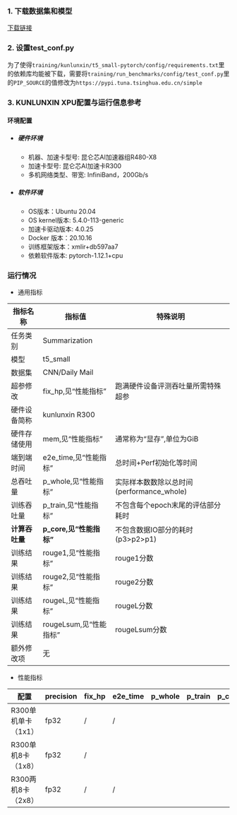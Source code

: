 ### 1. 下载数据集和模型
[下载链接](https://bd.bcebos.com/klx-pytorch-ipipe-bd/flagperf/datasets/t5_small_train.tar) 


### 2. 设置test_conf.py

为了使得`training/kunlunxin/t5_small-pytorch/config/requirements.txt`里的依赖库均能被下载，需要将`training/run_benchmarks/config/test_conf.py`里的`PIP_SOURCE`的值修改为`https://pypi.tuna.tsinghua.edu.cn/simple`


### 3. KUNLUNXIN XPU配置与运行信息参考
#### 环境配置
- ##### 硬件环境
    - 机器、加速卡型号: 昆仑芯AI加速器组R480-X8
    - 加速卡型号: 昆仑芯AI加速卡R300
    - 多机网络类型、带宽: InfiniBand，200Gb/s

- ##### 软件环境
   - OS版本：Ubuntu 20.04
   - OS kernel版本: 5.4.0-113-generic
   - 加速卡驱动版本: 4.0.25
   - Docker 版本：20.10.16
   - 训练框架版本：xmlir+db597aa7
   - 依赖软件版本: pytorch-1.12.1+cpu

### 运行情况

* 通用指标

| 指标名称       | 指标值                  | 特殊说明                                  |
| -------------- | ----------------------- | ----------------------------------------- |
| 任务类别       | Summarization           |                                           |
| 模型           | t5_small                |                                           |
| 数据集         | CNN/Daily Mail          |                                           |
| 超参修改       | fix_hp,见“性能指标”     | 跑满硬件设备评测吞吐量所需特殊超参        |
| 硬件设备简称   | kunlunxin R300          |                                           |
| 硬件存储使用   | mem,见“性能指标”        | 通常称为“显存”,单位为GiB                  |
| 端到端时间     | e2e_time,见“性能指标”   | 总时间+Perf初始化等时间                   |
| 总吞吐量       | p_whole,见“性能指标”    | 实际样本数数除以总时间(performance_whole) |
| 训练吞吐量     | p_train,见“性能指标”    | 不包含每个epoch末尾的评估部分耗时         |
| **计算吞吐量** | **p_core,见“性能指标”** | 不包含数据IO部分的耗时(p3>p2>p1)          |
| 训练结果       | rouge1,见“性能指标”     | rouge1分数                                |
| 训练结果       | rouge2,见“性能指标”     | rouge2分数                                |
| 训练结果       | rougeL,见“性能指标”     | rougeL分数                                |
| 训练结果       | rougeLsum,见“性能指标”  | rougeLsum分数                             |
| 额外修改项     | 无                      |                                           |

* 性能指标

| 配置                | precision | fix_hp | e2e_time | p_whole | p_train | p_core | rouge1 | rouge2 | rougeL | rougeLsum | mem       |
| ------------------- | --------- | ------ | -------- | ------- | ------- | ------ | ------ | ------ | ------ | --------- | --------- |
| R300单机单卡（1x1） | fp32      | /      | /        |         |         |        | /      | /      | /      | /         |           |
| R300单机8卡（1x8）  | fp32      | /      |          |         |         |        | 41.15  | 18.91  | 29.17  | 38.34     | 22.1/32.0 |
| R300两机8卡（2x8）  | fp32      | /      | /        |         |         |        | /      | /      | /      | /         |           |
